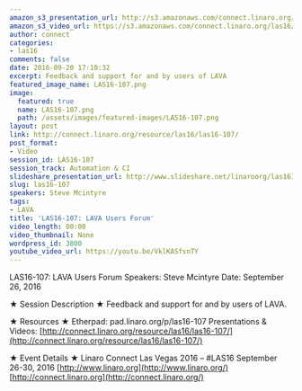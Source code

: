 ```yaml
---
amazon_s3_presentation_url: http://s3.amazonaws.com/connect.linaro.org/las16/Presentations/Monday/LAS16-107%20-%20LAVA%20Users%20Forum.pdf
amazon_s3_video_url: https://s3.amazonaws.com/connect.linaro.org/las16/Videos/Monday/LAS16-107%20LAVA%20users%20Forum.mp4
author: connect
categories:
- las16
comments: false
date: 2016-09-20 17:10:32
excerpt: Feedback and support for and by users of LAVA
featured_image_name: LAS16-107.png
image:
  featured: true
  name: LAS16-107.png
  path: /assets/images/featured-images/LAS16-107.png
layout: post
link: http://connect.linaro.org/resource/las16/las16-107/
post_format:
- Video
session_id: LAS16-107
session_track: Automation & CI
slideshare_presentation_url: http://www.slideshare.net/linaroorg/las16107-lava-users-forum
slug: las16-107
speakers: Steve Mcintyre
tags:
- LAVA
title: 'LAS16-107: LAVA Users Forum'
video_length: 00:00
video_thumbnail: None
wordpress_id: 3800
youtube_video_url: https://youtu.be/VklKASfsnTY
---
```


LAS16-107: LAVA Users Forum
Speakers: Steve Mcintyre
Date: September 26, 2016

★ Session Description ★
Feedback and support for and by users of LAVA.

★ Resources ★
Etherpad: pad.linaro.org/p/las16-107
Presentations & Videos: [http://connect.linaro.org/resource/las16/las16-107/](http://connect.linaro.org/resource/las16/las16-107/)

★ Event Details ★
Linaro Connect Las Vegas 2016 – #LAS16
September 26-30, 2016
[http://www.linaro.org](http://www.linaro.org/)
[http://connect.linaro.org](http://connect.linaro.org/)